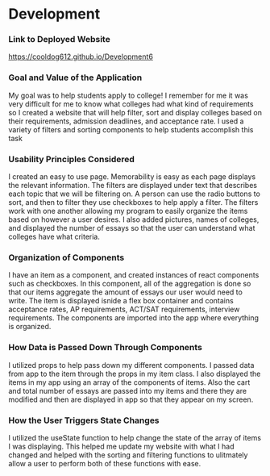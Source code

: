 # Development

### Link to Deployed Website
https://cooldog612.github.io/Development6
### Goal and Value of the Application
My goal was to help students apply to college! I remember for me it was very difficult for me to know what colleges had
what kind of requirements so I created a website that will help filter, sort and display colleges based on their requirements,
admission deadlines, and acceptance rate. I used a variety of filters and sorting components to help students accomplish this task
### Usability Principles Considered
I created an easy to use page. Memorability is easy as each page displays the relevant information. 
The filters are displayed under text that describes each topic that we will be filtering on. A person can use
the radio buttons to sort, and then to filter they use checkboxes to help apply a filter. The filters work with one another
allowing my program to easily organize the items based on however a user desires. I also added pictures, names of colleges, and displayed the number of essays so that the user can understand what colleges have what criteria.

### Organization of Components
I have an item as a component, and created instances of react components such as checkboxes. In this component, all of the aggregation is done so that our items aggregate the amount of essays our user would need to write. The item is displayed isnide a flex box container and contains acceptance rates, AP requirements, ACT/SAT requirements, interview requirements. The components are imported into the app where everything is organized.

### How Data is Passed Down Through Components
I utilized props to help pass down my different components. I passed data from app to the item through the props in my item class. I also displayed the items in my app using an array of the components of items. Also the cart and total number of essays are passed into my items and there they are modified and then are displayed in app so that they appear on my screen.

### How the User Triggers State Changes
I utilized the useState function to help change the state of the array of items I was displaying. This helped me update my website with what I had changed and helped with the sorting and filtering functions to ulitmately allow a user to perform both of these functions with ease.
